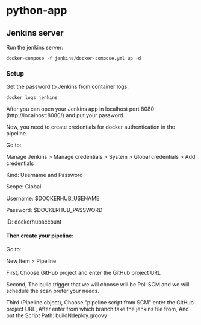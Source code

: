 # python-app

## Jenkins server

Run the jenkins server:
```
docker-compose -f jenkins/docker-compose.yml up -d
```
### Setup
Get the password to Jenkins from container logs:
```
docker logs jenkins
```
After you can open your Jenkins app in localhost port 8080 (http://localhost:8080/) and put your password.

Now, you need to create credentials for docker authentication in the pipeline.

Go to:

Manage Jenkins > Manage credentials > System > Global credentials > Add credentials

Kind: Username and Password

Scope: Global

Username: $DOCKERHUB_USENAME

Password: $DOCKERHUB_PASSWORD

ID: dockerhubaccount



#### Then create your pipeline:

Go to:

New Item > Pipeline

First, Choose GitHub project and enter the GitHub project URL

Second, The build trigger that we will choose will be Poll SCM and we will schedule the scan prefer your needs.

Third (Pipeline object), Choose "pipeline script from SCM" enter the GitHub project URL, After enter from which branch take the jenkins file from, And put the Script Path: buildNdeploy.groovy





